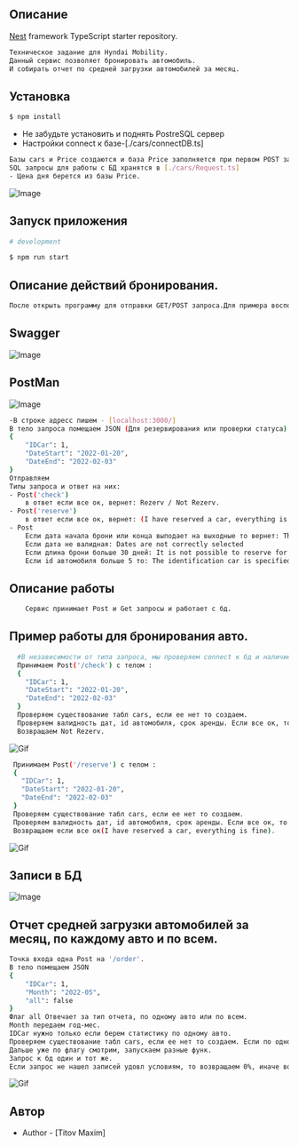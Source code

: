 ## Описание

[Nest](https://github.com/nestjs/nest) framework TypeScript starter repository.
```bash
Техническое задание для Hyndai Mobility.
Данный сервис позволяет бронировать автомобиль.
И собирать отчет по средней загрузки автомобилей за месяц.
```
## Установка

```bash
$ npm install


```
- Не забудьте установить и поднять PostreSQL сервер
- Настройки connect к базе-[./cars/connectDB.ts]

```bash
Базы cars и Price создаются и база Price заполняется при первом POST запросе.  
SQL запросы для работы с БД хранятся в [./cars/Request.ts]
- Цена дня берется из базы Price.
```

![Image](https://raw.githubusercontent.com/Metaliist/NestForHyndai/master/image/price.png)    
## Запуск приложения

```bash
# development

$ npm run start
```
## Описание действий бронирования.
```bash
После открыть программу для отправки GET/POST запроса.Для примера воспользуемся POSTMAN. Либо зайти по адресу: http://localhost:3000/swagger/
```
## Swagger
![Image](https://raw.githubusercontent.com/Metaliist/NestForHyndai/master/image/swagger.png) 

## PostMan
![Image](https://raw.githubusercontent.com/Metaliist/NestForHyndai/master/image/postman.png)       
```bash
-В строке адресс пишем - [localhost:3000/]
В тело запроса помещаем JSON (Для резервирования или проверки статуса)
{
    "IDCar": 1,
    "DateStart": "2022-01-20",
    "DateEnd": "2022-02-03"
} 
Отправляем
Типы запроса и ответ на них: 
- Post('check') 
    в ответ если все ок, вернет: Rezerv / Not Rezerv.
- Post('reserve') 
    в ответ если все ок, вернет: (I have reserved a car, everything is fine) / (The car has already been reserved, choose another car or dates).
- Post
    Если дата начала брони или конца выподает на выходные то вернет: The beginning or end of the lease should fall on weekdays
    Если дата не валидная: Dates are not correctly selected
    Если длина брони больше 30 дней: It is not possible to reserve for more than 30 days
    Если id автомобиля больше 5 то: The identification car is specified more than there is in the park 
```
## Описание работы
```bash
    Сервис принимает Post и Get запросы и работает с бд.

```
## Пример работы для бронирования авто. 
```bash
  #В независимости от типа запроса, мы проверяем connect к бд и наличие табл cars, если нет соедениения то создаем, и если нет table тоже создаем.
  Принимаем Post('/check') с телом :
  {
    "IDCar": 1,
    "DateStart": "2022-01-20",
    "DateEnd": "2022-02-03"
  } 
  Проверяем существование табл cars, если ее нет то создаем.
  Проверяем валидность дат, id автомобиля, срок аренды. Если все ок, то делаем select в бд и если записей в бд нет, то считаем что ссесии аренды нет для данных критериев.
  Возвращаем Not Rezerv.
 ``` 
 ![Gif](https://raw.githubusercontent.com/Metaliist/NestForHyndai/master/image/Get_.gif)    
 ```bash
  Принимаем Post('/reserve') с телом :
  {
    "IDCar": 1,
    "DateStart": "2022-01-20",
    "DateEnd": "2022-02-03"
  } 
  Проверяем существование табл cars, если ее нет то создаем.
  Проверяем валидность дат, id автомобиля, срок аренды. Если все ок, то проверяем наличие ссесии для этих критериев, работает как и для GET, если ссесии нет, то рассчитываем стоимость и делаем Insert в бд, куда пишем ID(порядковый номер записи), IDcar(ID машины), DateStart(Дата начала аренды), DateEnd(Дата конца аренды), Price(стоимость аренды за весь срок). 
  Возвращаем если все ок(I have reserved a car, everything is fine).
```
![Gif](https://raw.githubusercontent.com/Metaliist/NestForHyndai/master/image/Post_.gif)    
## Записи в БД

![Image](https://raw.githubusercontent.com/Metaliist/NestForHyndai/master/image/BD.png)

## Отчет средней загрузки автомобилей за месяц, по каждому авто и по всем.
```bash
Точка входа одна Post на '/order'. 
В тело помещаем JSON
{
    "IDCar": 1,
    "Month": "2022-05",
    "all": false 
}
Флаг all Отвечает за тип отчета, по одному авто или по всем.
Month передаем год-мес.
IDCar нужно только если берем статистику по одному авто.
Проверяем существование табл cars, если ее нет то создаем. Если по одному авто, то проверяем валидность IDcar.
Дальше уже по флагу смотрим, запускаем разные функ.
Запрос к бд один и тот же.
Если запрос не нашел записей удовл условиям, то возвращаем 0%, иначе возвращаем что вернул select
```
![Gif](https://raw.githubusercontent.com/Metaliist/NestForHyndai/master/image/report_.gif)   

## Автор
- Author - [Titov Maxim]
